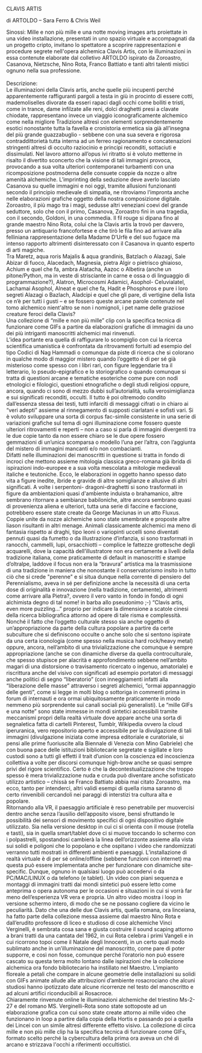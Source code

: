 CLAVIS ARTIS

di ARTOLDO – Sara Ferro & Chris Weil

Sinossi: Mille e non più mille e una notte moving images arts proiettate in una video installazione, presentati in uno spazio virtuale e accompagnati da un
progetto cripto, invitano lo spettatore a scoprire rappresentazioni e procedure segrete nell'opera alchemica Clavis Artis, con le illuminazioni in essa contenute
elaborate dal colletivo ARTOLDO ispirato da Zoroastro, Casanova, Nietzsche, Nino Rota, Franco Battiato e tanti altri talenti mistici ognuno nella sua professione.
<br><br>
Descrizione:<br>
Le illuminazioni della Clavis artis, anche quelle più incupenti perché apparentemente raffiguranti pargoli a testa in giù in procinto di essere cotti,
mademoliselles divorate da esseri rapaci dagli occhi come bolliti e tristi, come in trance, dame infilzate alle reni, dolci draghetti presi a clavate chiodate,
rappresentano invece un viaggio iconograficamente alchemico come nella migliore Tradizione altresì con elementi sorprendentemente esotici nonostante
tutta la favella e cronistoria ermetica sia già all’insegna del più grande guazzabuglio - sebbene con una sua severa e rigorosa contraddittorietà tutta interna ad un ferreo ragionamento e concatenazioni stringenti altresì di occulto raziocinio e principi reconditi, sottaciuti e dissimulati.
Nel lavoro attorno all’opus ivi ritratto si è voluto metterne in risalto il divertito
sconcerto che la visione di tali immagini provoca, provocando a sua volta ulteriori
contemporanei turbamenti con una ricomposizione postmoderna delle consuete
coppie da nozze o altre amenità alchemiche. L’imprinting della seduzione deve
averlo lasciato Casanova su quelle immagini e noi oggi, tramite allusioni
funzionanti secondo il principio medievale di simpatia, ne ritroviamo l’impronta
anche nelle elaborazioni grafiche oggetto della nostra composizione digitale.
Zoroastro, il più mago tra i magi, sedusse altri veneziani coevi del grande
seduttore, solo che con il primo, Casanova, Zoroastro finì in una tragedia, con il
secondo, Goldoni, in una commedia. Il fil rouge si dipana fino al grande maestro Nino Rota, colui che la Clavis artis la trovò per davvero, presso un antiquario
francofortese e che tirò le fila fino ad arrivare alla felliniana rappresentazione della
Madame D’Urfè e del suo fugace ma intenso rapporto altrimenti disinteressato con
il Casanova in quanto esperto di arti magiche.<br>
Tra Maretz, aqua roris Majalis & aqua grandinis, Batzlach o Alazagi, Sale Abizar di
fuoco, Alacedach, Magnesia, pietra Algir o pietrisco ghiaioso, Achium e quel che
fa, ambra Alatacha, Aazoc o Albetira (anche un pitone/Python, ma in veste di
strisciante in carne e ossa o di linguaggio di programmazione?), Alatron,
Microcosmi Adamici, Asophol- Celuvialatel, Lachamai Asophol, Alneat e quel che
fa, Hadit e Phosphoros e pure i loro segreti Alazagi o Bazlach, Aladcipi e quel che
gli pare, di vertigine della lista ce n’è per tutti i gusti – e se fossero queste arcane
parole contenute nel tomo alchemico nient'altro se non i nomignoli, i pet name
delle graziose creature feroci della Clavis?<br>
Una collezione di “mille e non più mille” clip con la specifica tecnica di funzionare
come GIFs a partire da elaborazioni grafiche di immagini da uno dei più intriganti
manoscritti alchemici mai rinvenuti.<br>
L’idea portante era quella di raffigurare lo scompiglio con cui la ricerca scientifica
umanistica è confrontata da ritrovamenti fortuiti ad esempio del tipo Codici di Nag
Hammadi o comunque da piste di ricerca che si colorano in qualche modo di
maggior mistero quando l’oggetto è di per sé già misterioso come spesso con i
libri rari, con figure leggendarie tra il letterario, lo pseudo-epigrafico e lo
storiografico o quando comunque si tratta di questioni arcane e tematiche
esoteriche come pure con nodi etnologici e filologici, questioni etnografiche o degli
studi religiosi oppure, ancora, quando ci sono di mezzo dubbi sull’autorialità, sulla
verosimiglianza e sui significati reconditi, occulti. Il tutto è poi oltremodo condito
dall’essenza stessa dei testi, tutti infarciti di messaggi cifrati o in chiaro ai “veri
adepti” assieme al rinnegamento di supposti ciarlatani e sofisti vari.
Si è voluto sviluppare una sorta di corpus fac-simile consistente in una serie di
variazioni grafiche sul tema di ogni illuminazione come fossero queste ulteriori
ritrovamenti e reperti – non a caso si parla di immagini divergenti tra le due copie
tanto da non essere chiaro se le due opere fossero gemmazioni di un’unica
scomparsa o modello l’una per l’altra, con l’aggiunta del mistero di immagini
mancanti e/o non combacianti.<br>
Difatti nelle illuminazioni dei manoscritti in questione si tratta in fondo di incroci
che mettono assieme mitologia classica greco-romana già ibrida di ispirazioni
indo-europee e a sua volta mescolata a mitologie medievali italiche e teutoniche.
Ecco, le elaborazioni in oggetto hanno spesso dato vita a figure inedite, ibride e gravide di altre somiglianze e allusive di altri significati. A volte i serpentoni-
dragoni-draghetti si sono trasformati in figure da ambientazioni quasi d'ambiente
induista o brahamanico, altre sembrano ritornare a sembianze babiloniche, altre
ancora sembrano quasi di provenienza aliena e ulteriori, tutta una serie di faccine
e faccione, potrebbero essere state create da George Maciunas in un atto Fluxus.
<br>
Coppie unite da nozze alchemiche sono state smembrate e proposte altre liason
risultanti in altri menage. Animali classicamente alchemici ma meno di fantasia
rispetto ai draghi, tipo leoni o variopinti uccelli sono diventati pennuti quasi da
fumetto o da illustrazione d’infanzia, si sono trasformati in ranocchi, cammelli, lupi,
orsacchiotti – complice le fattezze grottesche degli acquarelli, dove la capacità
dell’illustratore non era certamente a livelli della tradizione italiana, come
praticamente di default in manoscritti e stampe d’oltralpe, laddove il focus non era
la “bravura” artistica ma la trasmissione di una tradizione in maniera che
nonostante il conservatorismo insito in tutto ciò che si crede "perenne" e si situa
dunque nella corrente di pensiero del Perennialismo, aveva in sé per definizione
anche la necessità di una certa dose di originalità e innovazione (nella tradizione,
certamente), altrimenti come arrivare alla Pietra?, ovvero il vero vanto in fondo in
fondo di ogni alchimista degno di tal nome! in barba allo pseudonimo ;-)
“Clavis artis, even more puzzling...” proprio per indicare la dimensione a scatole
cinesi della ricerca bibliografica attorno ad opere di tale risma e complessità.
Nonché il fatto che l’oggetto culturale stesso sia anche oggetto di
un’appropriazione da parte della cultura popolare a partire da certe subculture che
si definiscono occulte o anche solo che si sentono ispirate da una certa iconologia
(come spesso nella musica hard rock/heavy metal) oppure, ancora, nell’ambito di
una trivializzazione che comunque è sempre appropriazione (anche se con
dinamiche diverse da quella controculturale, che spesso stupisce per alacrità e
approfondimento sebbene nell’ambito magari di una distorsione o travisamento
ricercato o ingenuo, amatoriale) e riscrittura anche del visivo con significati ad
esempio portatori di messaggi anche politici di segno “liberatorio” (con
inneggiamenti infatti alla “liberazione delle masse” attraverso i segreti alchemici,
“ormai appannaggio delle genti”, come si legge in molti blog o sottoriga in
commenti prima in forum di internauti e ora ormai ubiquitosamente praticamente
in modo nemmeno più sorprendente sui canali sociali più generalisti).
Le “mille GIFs e una notte” sono state immesse in mondi sintetici accessibili
tramite meccanismi propri della realtà virtuale dove appare anche una sorta di
segnaletica fatta di cartelli Pinterest, Tumblr, Wikipedia ovvero la cloud
iperuranica, vero repositorio aperto e accessibile per la divulgazione di tali
immagini (divulgazione iniziata come impresa editoriale e curatoriale, si pensi alle
prime fuoriuscite alla Biennale di Venezia con Mino Gabriele) che con buona pace
delle istituzioni bibliotecarie segretate e sigillate e loro custodi sono a tutti gli effetti
il trait d’union con la coscienza ed incoscienza collettiva a volte per discorsi
comunque high-brow anche se quasi sempre privi del rigore scientifico. Certo è
che la decontestualizzazione che troppo spesso è mera trivializzazione nuda e
cruda può diventare anche sofisticato utilizzo artistico – chissà se Franco Battiato
abbia mai citato Zoroastro, ma ecco, tanto per intenderci, altri validi esempi di
quella risma saranno di certo rinvenibili cercandoli nei paraggi di interstizi tra
cultura alta e popolare.
<br>
Ritornando alla VR, il paesaggio artificiale è reso penetrabile per muovercisi
dentro anche senza l’ausilio dell’apposito visore, bensì sfruttando le possibilità dei
sensori di movimento specifici di ogni dispositivo digitale utilizzato. Sia nella
versione desktop in cui ci si orienta con il mouse (rotella e tasti), sia in quella
smart/tablet dove ci si muove toccando lo schermo con i polpastrelli, spostandosi
cambierà la linea dell’orizzonte assieme alla vista sui solidi e poligoni che lo
popolano e che ospitano i video che randomizzati verranno tutti mostrati in
differenti ambienti e paesaggi. L’installazione di realtà virtuale è di per sé
online/offline (sebbene funzioni con internet) ma questa può essere implementata
anche per funzionare con dinamiche site-specific. Dunque, ognuno in qualsiasi
luogo può accedervi o da PC/MAC/LINUX o da telefono (e tablet). Un video con
piani sequenza e montaggi di immagini tratti dai mondi sintetici può essere letto
come anteprima o opera autonoma per le occasioni e situazioni in cui si vorrà far
meno dell’esperienza VR vera e propria. Un altro video mostra i loop in versione
schermo intero, di modo che se ne possano cogliere da vicino le peculiarità.
Dato che una delle due Clavis artis, quella romana, ora linceiana, ha fatto parte
della collezione messa assieme dal maestro Nino Rota e dall’erudito professore di
liceo e studioso di cose alchemiche Vinci Verginelli, è sembrata cosa sana e
giusta costruire il sound scaping attorno a brani tratti da una cantata del 1962, in
cui Rota celebra i primi Vangeli e in cui ricorrono topoi come il Natale degli
Innocenti, in un certo qual modo sublimato anche in un’illuminazione del
manoscritto, come pare di poter supporre, e così non fosse, comunque perché
l’oratorio non può essere cascato su questa terra molto lontano dalle ispirazioni
che la collezione alchemica ora fondo bibliotecario ha instillato nel Maestro.
L’impianto floreale a petali che compare in alcune geometrie delle installazioni su
solidi con GIFs animate allude alle attribuzioni d’ambiente rosacrociano che alcuni
studiosi hanno ipotizzato date alcune ricorrenze nel testo del manoscritto e ad
alcuni artifici riconducibili ai Rosacroce.<br>
Chiaramente rinvenute online le illuminazioni alchemiche del triestino Ms-2-27 e
del romano MS. Verginelli-Rota sono state sottoposte ad un elaborazione grafica
con cui sono state create attorno ai mille video che funzionano in loop a partire
dalla copia della Hortis e passando poi a quella dei Lincei con un simile altresì
differente effetto visivo. La collezione di circa mille e non più mille clip ha la
specifica tecnica di funzionare come GIFs, formato scelto perché la cybercultura
della prima ora aveva un ché di arcano e strizzava l'occhi a riferimenti occultistici.
